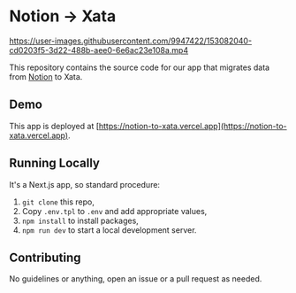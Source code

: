 # Notion → Xata

https://user-images.githubusercontent.com/9947422/153082040-cd0203f5-3d22-488b-aee0-6e6ac23e108a.mp4

This repository contains the source code for our app that migrates data from [Notion](https://notion.so) to Xata.

## Demo

This app is deployed at [https://notion-to-xata.vercel.app](https://notion-to-xata.vercel.app).

## Running Locally

It's a Next.js app, so standard procedure:

1. `git clone` this repo,
1. Copy `.env.tpl` to `.env` and add appropriate values,
1. `npm install` to install packages,
1. `npm run dev` to start a local development server.

## Contributing

No guidelines or anything, open an issue or a pull request as needed.
